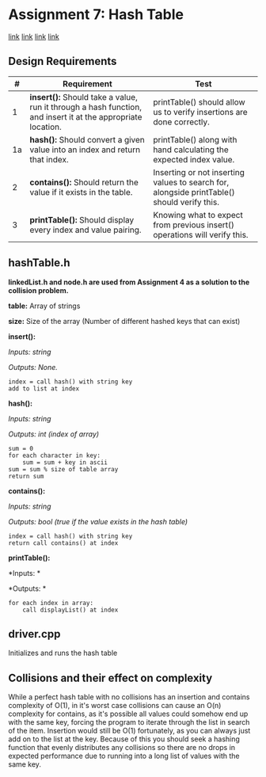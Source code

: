 # Assignment 7: Hash Table

[link](#Design-Requirements)
[link](#hashTable.h)
[link](#driver.cpp)
[link](#Collisions-and-their-effect-on-complexity)

## Design Requirements
|#|Requirement|Test|
|-|-----------|----|
|1|**insert():** Should take a value, run it through a hash function, and insert it at the appropriate location.|printTable() should allow us to verify insertions are done correctly.|
|1a|**hash():** Should convert a given value into an index and return that index.|printTable() along with hand calculating the expected index value.|
|2|**contains():** Should return the value if it exists in the table.|Inserting or not inserting values to search for, alongside printTable() should verify this.|
|3|**printTable():** Should display every index and value pairing.|Knowing what to expect from previous insert() operations will verify this.|

## hashTable.h
**linkedList.h and node.h are used from Assignment 4 as a solution to the collision problem.**

**table:** Array of strings

**size:** Size of the array (Number of different hashed keys that can exist)

**insert():**

*Inputs: string*

*Outputs: None.*

    index = call hash() with string key
    add to list at index

**hash():**

*Inputs: string*

*Outputs: int (index of array)*

    sum = 0
    for each character in key:
        sum = sum + key in ascii
    sum = sum % size of table array
    return sum

**contains():**

*Inputs: string*

*Outputs: bool (true if the value exists in the hash table)*

    index = call hash() with string key
    return call contains() at index

**printTable():**

*Inputs: *

*Outputs: *

    for each index in array:
        call displayList() at index

## driver.cpp
Initializes and runs the hash table

## Collisions and their effect on complexity
While a perfect hash table with no collisions has an insertion and contains complexity of O(1), 
in it's worst case collisions can cause an O(n) complexity for contains, as it's possible all values could somehow end up with the same key,
forcing the program to iterate through the list in search of the item. Insertion would still be O(1) fortunately, as you can always just add
on to the list at the key. Because of this you should seek a hashing function that evenly distributes any collisions so there are no drops in
expected performance due to running into a long list of values with the same key.